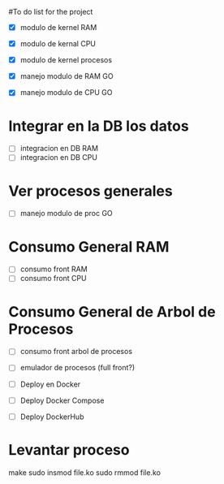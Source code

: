 #To do list for the project 
- [X] modulo de kernel RAM 
- [X] modulo de kernal CPU 
- [X] modulo de kernel procesos

- [X] manejo modulo de RAM GO 
- [X] manejo modulo de CPU GO 

# Integrar en la DB los datos 
- [ ] integracion en DB  RAM 
- [ ] integracion en DB CPU 

# Ver procesos generales
- [ ] manejo modulo de proc GO

# Consumo General RAM 
- [ ] consumo front RAM 
- [ ] consumo front CPU 

# Consumo General de Arbol de Procesos
- [ ] consumo front arbol de procesos 
- [ ] emulador de procesos (full front?)

- [ ] Deploy en Docker 
- [ ] Deploy Docker Compose 
- [ ] Deploy DockerHub

# Levantar proceso
make 
sudo insmod file.ko
sudo rmmod file.ko